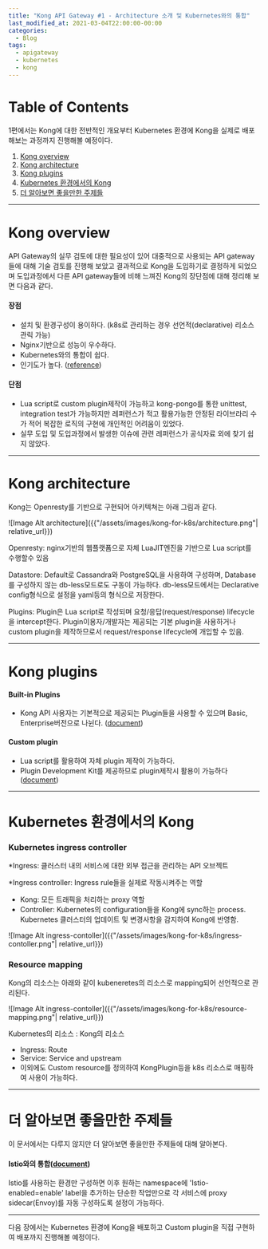```yaml
---
title: "Kong API Gateway #1 - Architecture 소개 및 Kubernetes와의 통합"
last_modified_at: 2021-03-04T22:00:00-00:00
categories:
  - Blog
tags:
  - apigateway
  - kubernetes
  - kong
---
```



# Table of Contents
1편에서는 Kong에 대한 전반적인 개요부터 Kubernetes 환경에 Kong을 실제로 배포해보는 과정까지 진행해볼 예정이다.
1. [Kong overview](#kong-overview)
1. [Kong architecture](#kong-architecture)
1. [Kong plugins](#kong-plugins)
1. [Kubernetes 환경에서의 Kong](#kubernetes-환경에서의-kong)
1. [더 알아보면 좋을만한 주제들](#더-알아보면-좋을만한-주제들)


---


# Kong overview



API Gateway의 실무 검토에 대한 필요성이 있어 대중적으로 사용되는 API gateway들에 대해 기술 검토를 진행해 보았고 결과적으로 Kong을 도입하기로 결정하게 되었으며 도입과정에서 다른 API gateway들에 비해 느껴진 Kong의 장단점에 대해 정리해 보면 다음과 같다.


#### 장점

- 설치 및 환경구성이 용이하다. (k8s로 관리하는 경우 선언적(declarative) 리소스 관릭 가능)
- Nginx기반으로 성능이 우수하다.
- Kubernetes와의 통합이 쉽다.
- 인기도가 높다. ([reference](https://gist.github.com/StevenACoffman/acf1133da6c5ff5226c0f6eb8fbd8132))


#### 단점

- Lua script로 custom plugin제작이 가능하고 kong-pongo를 통한 unittest, integration test가 가능하지만 레퍼런스가 적고 활용가능한 안정된 라이브라리 수가 적어 복잡한 로직의 구현에 개인적인 어려움이 있었다.
- 실무 도입 및 도입과정에서 발생한 이슈에 관련 레퍼런스가 공식자료 외에 찾기 쉽지 않았다.


---


# Kong architecture



Kong는 Openresty를 기반으로 구현되어 아키텍쳐는 아래 그림과 같다.

![Image Alt architecture]({{"/assets/images/kong-for-k8s/architecture.png"| relative_url}})

Openresty: nginx기반의 웹플랫폼으로 자체 LuaJIT엔진을 기반으로 Lua script를 수행할수 있음

Datastore: Default로 Cassandra와 PostgreSQL을 사용하여 구성하며, Database를 구성하지 않는 db-less모드로도 구동이 가능하다. db-less모드에서는 Declarative config형식으로 설정을 yaml등의 형식으로 저장한다.

Plugins: Plugin은 Lua script로 작성되며 요청/응답(request/response) lifecycle을 intercept한다. Plugin이용자/개발자는 제공되는 기본 plugin을 사용하거나 custom plugin을 제작하므로서 request/response lifecycle에 개입할 수 있음.


---


# Kong plugins


#### Built-in Plugins

- Kong API 사용자는 기본적으로 제공되는 Plugin들을 사용할 수 있으며 Basic, Enterprise버전으로 나뉜다. ([document](https://docs.konghq.com/hub/))

#### Custom plugin

- Lua script를 활용하여 자체 plugin 제작이 가능하다.
- Plugin Development Kit를 제공하므로 plugin제작시 활용이 가능하다 ([document](https://docs.konghq.com/gateway-oss/2.3.x/pdk/))


---


# Kubernetes 환경에서의 Kong


### Kubernetes ingress controller

*Ingress: 클러스터 내의 서비스에 대한 외부 접근을 관리하는 API 오브젝트

*Ingress controller: Ingress rule들을 실제로 작동시켜주는 역할

- Kong: 모든 트래픽을 처리하는 proxy 역할
- Controller: Kubernetes의 configuration들을 Kong에 sync하는 process. Kubernetes 클러스터의 업데이트 및 변경사항을 감지하여 Kong에 반영함.

![Image Alt ingress-contoller]({{"/assets/images/kong-for-k8s/ingress-contoller.png"| relative_url}})

### Resource mapping

Kong의 리소스는 아래와 같이 kubeneretes의 리소스로 mapping되어 선언적으로 관리된다.

![Image Alt ingress-contoller]({{"/assets/images/kong-for-k8s/resource-mapping.png"| relative_url}})

Kubernetes의 리소스 : Kong의 리소스

- Ingress: Route
- Service: Service and upstream
- 이외에도 Custom resource를 정의하여 KongPlugin등을 k8s 리소스로 매핑하여 사용이 가능하다.


---


# 더 알아보면 좋을만한 주제들
이 문서에서는 다루지 않지만 더 알아보면 좋을만한 주제들에 대해 알아본다.

#### Istio와의 통합([document](https://docs.konghq.com/kubernetes-ingress-controller/1.1.x/guides/getting-started-istio/))

Istio를 사용하는 환경만 구성하면 이후 원하는 namespace에 'Istio-enabled=enable' label을 추가하는 단순한 작업만으로 각 서비스에 proxy sidecar(Envoy)를 자동 구성하도록 설정이 가능하다.


---

다음 장에서는 Kubernetes 환경에 Kong을 배포하고 Custom plugin을 직접 구현하여 배포까지 진행해볼 예정이다.
